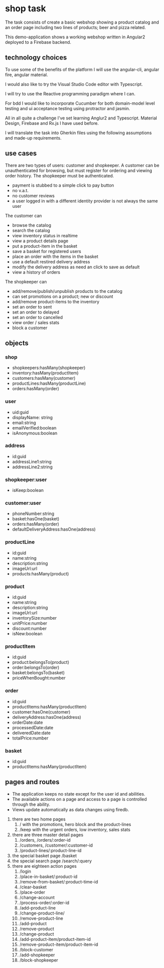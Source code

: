 # shop task

The task consists of create a basic webshop showing a product catalog and an order page including two lines of products; beer and pizza related.

This demo-application shows a working webshop written in Angular2 deployed to a Firebase backend.

## technology choices

To use some of the benefits of the platform I will use the angular-cli, angular fire, angular material.

I would also like to try the Visual Studio Code editor with Typescript.

I will try to use the Reactive programming paradigm where I can.

For bdd I would like to incorporate Cucumber for both domain-model level testing and ui acceptance testing using protractor and jasmin.

All in all quite a challenge I've set learning Anglur2 and Typescript. Material Design, Firebase and Rx.js I have used before.

I will translate the task into Gherkin files using the following assumptions and made-up requirements.

## use cases

There are two types of users: customer and shopkeeper. A customer can be unauthenticated for browsing, but must register for ordering and viewing order history. The shopkeeper must be authenticated.

* payment is stubbed to a simple click to pay button
* no v.a.t.
* no customer reviews
* a user logged in with a different identity provider is not always the same user

The customer can
* browse the catalog
* search the catalog
* view inventory status in realtime
* view a product details page
* put a product-item in the basket
* save a basket for registered users
* place an order with the items in the basket
* use a default restired delivery address
* modify the delivery address as need an click to save as default
* view a history of orders

The shopkeeper can
* add/remove/publish/unpublish products to the catalog
* can set promotions on a product; new or discount
* add/remove product-items to the inventory
* set an order to sent
* set an order to delayed
* set an order to cancelled 
* view order / sales stats
* block a customer

## objects

### shop
* shopkeepers:hasMany(shopkeeper)
* inventory:hasMany(productItem)
* customers:hasMany(customer)
* productLines:hasMany(productLine)
* orders:hasMany(order)

### user
* uid:guid
* displayName: string
* email:string
* emailVerified:boolean
* isAnonymous:boolean

### address
* id:guid
* addressLine1:string
* addressLine2:string


### shopkeeper:user
* isKeep:boolean

### customer:user
* phoneNumber:string
* basket:hasOne(basket)
* orders:hasMany(order)
* defaultDeliveryAddress:hasOne(address)

### productLine
* id:guid
* name:string
* description:string
* imageUrl:url
* products:hasMany(product)

### product
* id:guid
* name:string
* description:string
* imageUrl:url
* inventorySize:number
* unitPrice:number
* discount:number
* isNew:boolean

### productItem
* id:guid
* product:belongsTo(product)
* order:belongsTo(order)
* basket:belongsTo(basket)
* priceWhenBought:number

### order
* id:guid
* productItems:hasMany(productItem)
* customer:hasOne(customer)
* deliveryAddress:hasOne(address)
* orderDate:date
* processedDate:date
* deliveredDate:date
* totalPrice:number

### basket
* id:guid
* productItems:hasMany(productItem)

## pages and routes

* The application keeps no state except for the user id and abilities.
* The available actions on a page and access to a page is controlled through the ability.
* Views update automatically as data changes using firedb.

1. there are two home pages 
    1. / with the promotions, hero block and the product-lines
    1. /keep with the urgent orders, low inventory, sales stats
1. there are three master detail pages
    1. /orders, /orders/:order-id
    1. /customers, /customer/:customer-id
    1. /product-lines/:product-line-id
1. the special basket page /basket
1. the special search page /search/:query
1. there are eighteen action pages
    1. /login
    1. /place-in-basket/:product-id
    1. /remove-from-basket/:product-time-id
    1. /clear-basket
    1. /place-order
    1. /change-account
    1. /process-order/:order-id
    1. /add-product-line
    1. /change-product-line/
    1. /remove-product-line
    1. /add-product
    1. /remove-product
    1. /change-product
    1. /add-product-item/product-item-id
    1. /remove-product-item/product-item-id
    1. /block-customer
    1. /add-shopkeeper
    1. /block-shopkeeper
